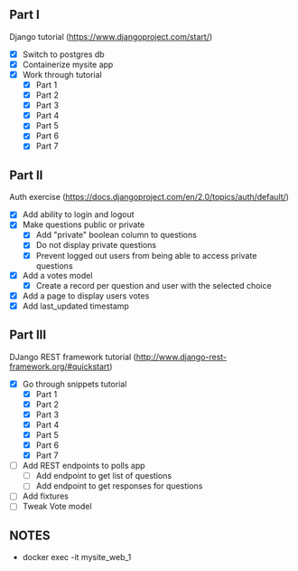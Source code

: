 ## Part I
Django tutorial (https://www.djangoproject.com/start/)

- [x] Switch to postgres db
- [x] Containerize mysite app
- [x] Work through tutorial
  - [x] Part 1
  - [x] Part 2
  - [x] Part 3
  - [x] Part 4
  - [x] Part 5
  - [x] Part 6
  - [x] Part 7
  
## Part II
Auth exercise (https://docs.djangoproject.com/en/2.0/topics/auth/default/)

- [x] Add ability to login and logout
- [x] Make questions public or private
  - [x] Add "private" boolean column to questions
  - [x] Do not display private questions
  - [x] Prevent logged out users from being able to access private questions
- [x] Add a votes model
  - [x] Create a record per question and user with the selected choice
- [x] Add a page to display users votes
- [x] Add last_updated timestamp

## Part III
DJango REST framework tutorial (http://www.django-rest-framework.org/#quickstart)

- [x] Go through snippets tutorial
  - [x] Part 1
  - [x] Part 2
  - [x] Part 3
  - [x] Part 4
  - [x] Part 5
  - [x] Part 6
  - [x] Part 7
- [ ] Add REST endpoints to polls app
  - [ ] Add endpoint to get list of questions 
  - [ ] Add endpoint to get responses for questions
- [ ] Add fixtures
- [ ] Tweak Vote model 

## NOTES

- docker exec -it mysite_web_1 <COMMAND>
